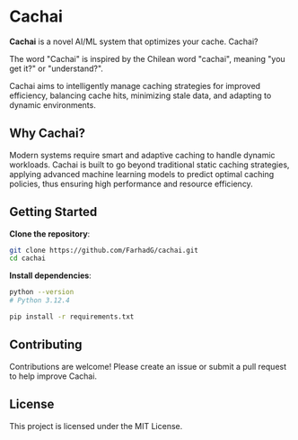 # Cachai

**Cachai** is a novel AI/ML system that optimizes your cache. Cachai? 

The word "Cachai" is inspired by the Chilean word "cachai", meaning "you get it?" or "understand?".

Cachai aims to intelligently manage caching strategies for improved efficiency, balancing cache hits, minimizing stale data, and adapting to dynamic environments.

## Why Cachai?
Modern systems require smart and adaptive caching to handle dynamic workloads. Cachai is built to go beyond traditional static caching strategies, applying advanced machine learning models to predict optimal caching policies, thus ensuring high performance and resource efficiency.

## Getting Started

**Clone the repository**:
```sh
git clone https://github.com/FarhadG/cachai.git
cd cachai
```

**Install dependencies**:
```sh
python --version
# Python 3.12.4

pip install -r requirements.txt
```

## Contributing
Contributions are welcome! Please create an issue or submit a pull request to help improve Cachai.

## License
This project is licensed under the MIT License.

